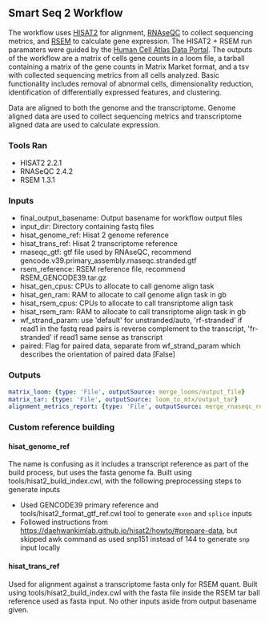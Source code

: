## Smart Seq 2 Workflow
The workflow uses [HISAT2](http://daehwankimlab.github.io/hisat2/) for alignment, [RNAseQC](https://github.com/getzlab/rnaseqc) to collect sequencing metrics, and [RSEM](https://deweylab.github.io/RSEM/) to calculate gene expression.
The HISAT2 + RSEM run paramaters were guided by the [Human Cell Atlas Data Portal](https://data.humancellatlas.org/pipelines/smart-seq2-workflow).
The outputs of the workflow are a matrix of cells gene counts in a loom file, a tarball containing a matrix of the gene counts in Matrix Market format, and a tsv with collected sequencing metrics from all cells analyzed.
Basic functionality includes removal of abnormal cells, dimensionality reduction, identification of differentially expressed features, and clustering.

Data are aligned to both the genome and the transcriptome. Genome aligned data are used to collect sequencing metrics and transcriptome aligned data are used to calculate expression.

### Tools Ran
- HISAT2 2.2.1
- RNASeQC 2.4.2
- RSEM 1.3.1

### Inputs
 - final_output_basename: Output basename for workflow output files
 - input_dir: Directory containing fastq files
 - hisat_genome_ref: Hisat 2 genome reference
 - hisat_trans_ref: Hisat 2 transcriptome reference
 - rnaseqc_gtf: gtf file used by RNAseQC, recommend gencode.v39.primary_assembly.rnaseqc.stranded.gtf
 - rsem_reference: RSEM reference file, recommend RSEM_GENCODE39.tar.gz
 - hisat_gen_cpus: CPUs to allocate to call genome align task
 - hisat_gen_ram: RAM to allocate to call genome align task in gb
 - hisat_rsem_cpus: CPUs to allocate to call transriptome align task
 - hisat_rsem_ram: RAM to allocate to call transriptome align task in gb
 - wf_strand_param: use 'default' for unstranded/auto, 'rf-stranded' if read1 in the fastq read pairs is reverse complement to the transcript, 'fr-stranded' if read1 same sense as transcript
 - paired: Flag for paired data, separate from wf_strand_param which describes the orientation of paired data [False]

### Outputs
```yaml
matrix_loom: {type: 'File', outputSource: merge_looms/output_file}
matrix_tar: {type: 'File', outputSource: loom_to_mtx/output_tar}
alignment_metrics_report: {type: 'File', outputSource: merge_rnaseqc_results/output_file}
```

### Custom reference building
#### hisat_genome_ref
The name is confusing as it includes a transcript reference as part of the build process, but uses the fasta genome fa. Built using tools/hisat2_build_index.cwl, with the following preprocessing steps to generate inputs
 - Used GENCODE39 primary reference and tools/hisat2_format_gtf_ref.cwl tool to generate `exon` and `splice` inputs
 - Followed instructions from https://daehwankimlab.github.io/hisat2/howto/#prepare-data, but skipped awk command as used snp151 instead of 144 to generate `snp` input locally
#### hisat_trans_ref
Used for alignment against a transcriptome fasta only for RSEM quant.
Built using tools/hisat2_build_index.cwl with the fasta file inside the RSEM tar ball reference used as fasta input. No other inputs aside from output basename given.